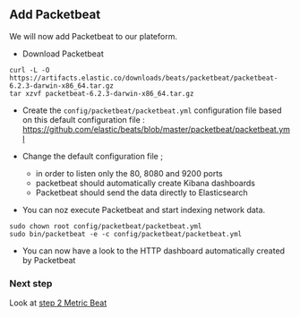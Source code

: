 ## Add Packetbeat

We will now add Packetbeat to our plateform.

- Download Packetbeat

```shell
curl -L -O https://artifacts.elastic.co/downloads/beats/packetbeat/packetbeat-6.2.3-darwin-x86_64.tar.gz
tar xzvf packetbeat-6.2.3-darwin-x86_64.tar.gz
```

- Create the `config/packetbeat/packetbeat.yml` configuration file based on this default configuration file : https://github.com/elastic/beats/blob/master/packetbeat/packetbeat.yml

- Change the default configuration file ;

  - in order to listen only the 80, 8080 and 9200 ports
  - packetbeat should automatically create Kibana dashboards
  - Packetbeat should send the data directly to Elasticsearch

- You can noz execute Packetbeat and start indexing network data.

```shell
sudo chown root config/packetbeat/packetbeat.yml
sudo bin/packetbeat -e -c config/packetbeat/packetbeat.yml
```

- You can now have a look to the HTTP dashboard automatically created by Packetbeat

### Next step

Look at [step 2 Metric Beat](https://github.com/Gillespie59/devoxx-universite-elastic/tree/master/step2)
